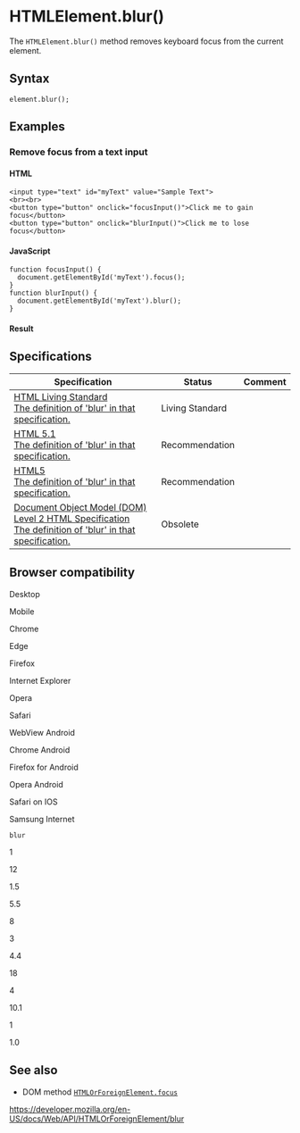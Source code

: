 # HTMLElement.blur()

The `HTMLElement.blur()` method removes keyboard focus from the current element.

## Syntax

    element.blur();

## Examples

### Remove focus from a text input

#### HTML

    <input type="text" id="myText" value="Sample Text">
    <br><br>
    <button type="button" onclick="focusInput()">Click me to gain focus</button>
    <button type="button" onclick="blurInput()">Click me to lose focus</button>

#### JavaScript

    function focusInput() {
      document.getElementById('myText').focus();
    }
    function blurInput() {
      document.getElementById('myText').blur();
    }

#### Result

## Specifications

<table><thead><tr class="header"><th>Specification</th><th>Status</th><th>Comment</th></tr></thead><tbody><tr class="odd"><td><a href="https://html.spec.whatwg.org/multipage/editing.html#dom-blur">HTML Living Standard<br />
<span class="small">The definition of 'blur' in that specification.</span></a></td><td><span class="spec-living">Living Standard</span></td><td></td></tr><tr class="even"><td><a href="https://www.w3.org/TR/html51/editing.html#blur()-0">HTML 5.1<br />
<span class="small">The definition of 'blur' in that specification.</span></a></td><td><span class="spec-rec">Recommendation</span></td><td></td></tr><tr class="odd"><td><a href="https://www.w3.org/TR/html52/editing.html#dom-blur">HTML5<br />
<span class="small">The definition of 'blur' in that specification.</span></a></td><td><span class="spec-rec">Recommendation</span></td><td></td></tr><tr class="even"><td><a href="https://www.w3.org/TR/DOM-Level-2-HTML/html.html#ID-28216144">Document Object Model (DOM) Level 2 HTML Specification<br />
<span class="small">The definition of 'blur' in that specification.</span></a></td><td><span class="spec-obsolete">Obsolete</span></td><td></td></tr></tbody></table>

## Browser compatibility

Desktop

Mobile

Chrome

Edge

Firefox

Internet Explorer

Opera

Safari

WebView Android

Chrome Android

Firefox for Android

Opera Android

Safari on IOS

Samsung Internet

`blur`

1

12

1.5

5.5

8

3

4.4

18

4

10.1

1

1.0

## See also

- DOM method [`HTMLOrForeignElement.focus`](focus)

<a href="https://developer.mozilla.org/en-US/docs/Web/API/HTMLOrForeignElement/blur" class="_attribution-link">https://developer.mozilla.org/en-US/docs/Web/API/HTMLOrForeignElement/blur</a>
